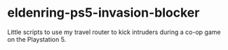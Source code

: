 # eldenring-ps5-invasion-blocker
Little scripts to use my travel router to kick intruders during a co-op game on the Playstation 5.
